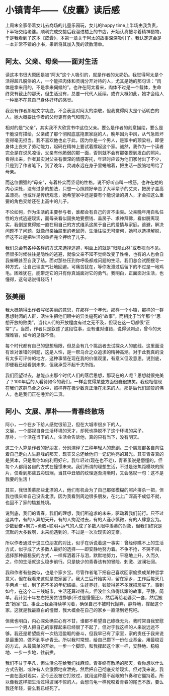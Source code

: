 # 小镇青年——《皮囊》读后感

上周末全家带着女儿去商场的儿童乐园玩，女儿的happy time上半场由我负责，下半场交给老婆。顺利完成交接后我溜进楼上的书店，开始认真搜寻着精神猎物，于是我看到了这本《皮囊》，本第一章关于阿太的故事深深吸引了。我认定这会是一本非常不错的小书，果断将其加入我的读数清单。

## 阿太、父亲、母亲——面对生活

读这本书很大原因是被“阿太”这个人吸引的，就是作者的太奶奶。我觉得阿太是个活得超凡脱俗的人，一个能把肉体和灵魂分开对待的人，尤其是她的那句话：“肉体是拿来用的，不是拿来伺候的”。也许在阿太看来，肉体不过是一个载体，生命终究有截止的那天，但生活没有，总要一代代人延续。或许大概如此，她才会给人一种毫不在意自己身体好坏的感觉。

我没有作者那般文字功底，不会表达对阿太的崇敬，但我觉得阿太是个活明白的人，她大概要比作者的父母更有勇气和魄力。

相对的是“父亲”，其实我不大欣赏书中这位父亲。要么是作者的刻意描绘，要么是干脆没有描绘，父亲成了那个彻彻底底拖累家庭的人，晚年因为中风，从气急败坏变得毫无担当。我不喜欢他也止于此，因为你是一个男人，是家中的顶梁柱，即便身体上丧失了劳动能力，起码在精神上要试着撑起这个家。诚然，我作为一个读者完全是在说风凉话，父亲有他脆弱的那一面，否则就不会有那张摸到发白的照片。看得出来，作者其实对父亲有很深的情感寄托，年轻时应该为他们家付出了不少，只是到了作者笔下，到了晚年，灵魂永远在身子里蜷缩着，把生活一股脑地甩给了母亲。

而这位倔强的“母亲”，有着朴实而坚韧的性格，说不好听点叫一根筋。也许在她的内心深处，没有过多的想法，只想一心照顾好辛苦了大半辈子的丈夫，把房子盖高盖漂亮。也或许是传统观念，她希望家中还是要有个能说话的男人，才会把这么重要的角色交给还在上高中的儿子。

不论如何，作为生活的主要参与者，谁都会有自己的言不由衷。父亲晚年用自私任性的方式逃避现实，而母亲看似固执地要攒钱、盖房子、求神拜佛，看似脱离现实，我倒是觉得她一直在用自己的方式维系这属于自己的爱情与家庭。逃避，解决问题不了问题，就像母亲抽屉里的老鼠药，生活往往无可奈何，她可以选择解脱，但这不过是把生活的重担完全押给了儿子。

我们总会有各种各样的方式来选择逃避，明面上的就是“归隐山林”或者视而不见。但很多时候往往是隐性的逃避，就像父亲不知不觉终改变了性格，也有的人也会自我催眠甚至自我了结。面对那些压到你呼吸都成问题的生活，我们总会试图搜寻一种方式，让自己理直气壮地回避。可痛苦犹在，等你发泄过后留下的不过是一地鸡毛。困难犹在，能带走它的只有你真诚面对它的勇气。我明白，正面面对生活，也懂得，这句话说得轻巧！

## 张美丽

我大概猜得出作者写张美丽的意思，在那样一个年代，那样一个小镇，那样的一群思想封闭的人群，活生生把他们眼中的异类逼死的“故事”。而相比于当年那个“思想开放的败类”，当代人们的开放程度有过之无不及，但现在这一切都很“正常”了。当然，作者只是叙述了这段往事，没有谁对谁错，说得讽刺点，曾今的天理难容，如今的见怪不怪。

每个时代都有自己的思想局限，但总会有几个挑战者去试探众人的底线。这里面没有谁对谁错的问题，这是人性，是一帮乌合之众追求的精神高潮。对于此我真的没有太多可评价的地方，这种事情在现在我的价值观里，有意义但没意思。说到底，即便我已经看到未来，但我承受不起千夫所指。

我们回望过去，总能点出那个时代人们的落后思想，那现在的人呢？思想就很完美了？100年后的人看待如今的我们，一样会觉得某些方面很蠢很搞笑。我也相信现在我们这群乌合之众中，照样存在极少数真正活在未来的人，那是后代们颂赞的伟人，也是我们正在唾弃的二货。

## 阿小、文展、厚朴——青春终散场

阿小，一个在乡下给人感觉很前卫，但在大城市很乡下的人。  
文展，一个鄙视自身生活环境的天才，却死也挣脱不了这个环境的呆子。  
厚朴，一个活在当下的人，生活会告诉他，真的只有当下，没有明天。

这三个人算是作者的好朋友，分别演绎了三种年轻人的悲剧。三个朋友都各自向往着自己走向人生巅峰的那天，现实又总还给他们一记记响亮的耳光。其实青春真的是资本，只是看你如何利用好它。我年轻过(现在也不老)，青春虽说是懵懂的，但每个人都用各自的方式在憧憬未来。我们所谓的理想生活，不过是张焦距模块的照片，仅看到那些五彩斑斓，当其中丑陋的纹理逐渐清晰时，又会感叹一句：这不是我要的生活！

其实，我很羡慕那些北漂的人，他们有机会为了自己那张模糊的照片拼杀一把，但我也很庆幸自己没去北漂，因为我看到周边很多朋友，在北上广深高不成低不就，也回不了家的尴尬处境。

说到底，我们的青春，我们的理想，我们所追求的未来，驱动着我们前行。只不过这其中，有的人异想天开，有的人拘泥过去，有的人谨小慎微，有的人肆意妄为。少数勤奋+努力+勇敢+聪明+运气的人成了多数人眼中羡慕的对象，但我们终究是沉默的大多数啊，未来能遇到的，不过是一次次现实的无奈。

所以作者通过于这三位朋友的对比，似乎在诉说着这一事实：曾经你瞧不上的生活方式，似乎成了大多数人最好的选择——即安静地努力着。不争不抢，不哭不闹，选择那种最稳妥的方式，一样挥洒着汗与泪，默默地努力，平稳地上升，久而久之，你的生活就这么稳步前行。只是缺少的青春该有的冒险、刺激、波澜壮阔。

我和作者有些类似，也是个家乡宝。尽管作者笔下把自己喜欢回家偷换成某种哲学意义，但在我看来这就是恋家罢了。我大三后开始实习，留在家乡，工作后每天几乎两点一线，到了差不多的年纪结婚，生娃养娃，钱赞得差不多就把房买了。事到如今，在这个二三线城市，生活还算过得去，但没什么值得炫耀的故事，平静，简单。我计划十年左右把房贷钱挣够(不过是慢慢还)，然后再给老婆买一套，然后搬去“她家”住。事业上我会持续学习着，确保自己不被时代抛弃，静静地，撑起这个家。这就是我最直白的憧憬，我大概会在自己的家乡一直活到老死吧。

但我也明白，内心深处确实心有不甘，谁都不希望自己碌碌无为。我时常自我安慰——一个男人把自己的家撑起来已经很了不起了，但对于我这样的人来说远远不够。我还是希望能有一次热泪盈眶的奋斗，但我早已有了家室，家的责任于我来说是最重的，做不到平步青云。所以我时常想，给自己攒下一份创业基金，用最稳妥的方式，从最简单的开始，一步一个脚印，和我撑起这个家一样，安静地、稳稳地、一步一步地，往前拱。

我们不甘于平凡，但生活总在给我们找麻烦。青春终有散场的那天，看你想以什么方式告别，或许有人会激愤地宣泄完，然后把自己彻底交给现实。但对我来说，我一直在面对现实，至今还没被它打败过，就用这种最不起眼的节奏和它僵持着。所以像我这样把生活过得波澜不惊的人，会想乌龟一样死咬着青春的尾巴不放，要么我还年轻，要么我已经死了。